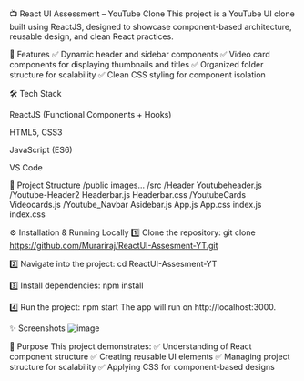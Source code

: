 📺 React UI Assessment – YouTube Clone
This project is a YouTube UI clone built using ReactJS, designed to showcase component-based architecture, reusable design, and clean React practices.

🚀 Features
✅ Dynamic header and sidebar components
✅ Video card components for displaying thumbnails and titles
✅ Organized folder structure for scalability
✅ Clean CSS styling for component isolation

🛠️ Tech Stack

ReactJS (Functional Components + Hooks)

HTML5, CSS3

JavaScript (ES6)

VS Code

📂 Project Structure
/public
    images...
/src
    /Header
        Youtubeheader.js
    /Youtube-Header2
        Headerbar.js
        Headerbar.css
    /YoutubeCards
        Videocards.js
    /Youtube_Navbar
        Asidebar.js
    App.js
    App.css
    index.js
    index.css

    
⚙️ Installation & Running Locally
1️⃣ Clone the repository:
git clone https://github.com/Murariraj/ReactUI-Assesment-YT.git

2️⃣ Navigate into the project:
cd ReactUI-Assesment-YT

3️⃣ Install dependencies:
npm install

4️⃣ Run the project:
npm start
The app will run on http://localhost:3000.

✨ Screenshots
![image](https://github.com/user-attachments/assets/e7dd3bf5-9100-4b77-82fe-cc590ebb2e2f)


🎯 Purpose
This project demonstrates:
✅ Understanding of React component structure
✅ Creating reusable UI elements
✅ Managing project structure for scalability
✅ Applying CSS for component-based designs
